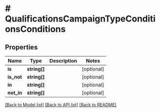# # QualificationsCampaignTypeConditionsConditions

## Properties

Name | Type | Description | Notes
------------ | ------------- | ------------- | -------------
**is** | **string[]** |  | [optional]
**is_not** | **string[]** |  | [optional]
**in** | **string[]** |  | [optional]
**not_in** | **string[]** |  | [optional]

[[Back to Model list]](../../README.md#models) [[Back to API list]](../../README.md#endpoints) [[Back to README]](../../README.md)

